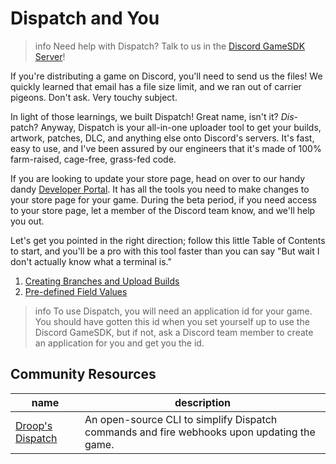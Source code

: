 # Dispatch and You

> info
> Need help with Dispatch? Talk to us in the [Discord GameSDK Server](https://discord.gg/discord-gamesdk)!

If you're distributing a game on Discord, you'll need to send us the files! We quickly learned that email has a file size limit, and we ran out of carrier pigeons. Don't ask. Very touchy subject.

In light of those learnings, we built Dispatch! Great name, isn't it? _Dis_-patch? Anyway, Dispatch is your all-in-one uploader tool to get your builds, artwork, patches, DLC, and anything else onto Discord's servers. It's fast, easy to use, and I've been assured by our engineers that it's made of 100% farm-raised, cage-free, grass-fed code.

If you are looking to update your store page, head on over to our handy dandy [Developer Portal](https://discordapp.com/developers). It has all the tools you need to make changes to your store page for your game. During the beta period, if you need access to your store page, let a member of the Discord team know, and we'll help you out.

Let's get you pointed in the right direction; follow this little Table of Contents to start, and you'll be a pro with this tool faster than you can say "But wait I don't actually know what a terminal is."

1.  [Creating Branches and Upload Builds](#DOCS_DISPATCH_BRANCHES_AND_BUILDS/)
2.  [Pre-defined Field Values](#DOCS_DISPATCH_FIELD_VALUES/)

> info
> To use Dispatch, you will need an application id for your game. You should have gotten this id when you set yourself up to use the Discord GameSDK, but if not, ask a Discord team member to create an application for you and get you the id.


## Community Resources

| name                                                                  | description |
| --------------------------------------------------------------------- | ----------- |
| [Droop's Dispatch](https://github.com/JohnyTheCarrot/droops-dispatch) | An open-source CLI to simplify Dispatch commands and fire webhooks upon updating the game.